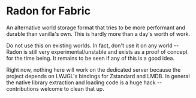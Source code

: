 # Radon for Fabric

An alternative world storage format that tries to be more performant and durable than vanilla's own. This is hardly more
than a day's worth of work.

Do not use this on existing worlds. In fact, don't use it on any world -- Radon is still very experimental/unstable and
exists as a proof of concept for the time being. It remains to be seen if any of this is a good idea.

Right now, nothing here will work on the dedicated server because the project depends on LWJGL's bindings for Zstandard
and LMDB. In general the native library extraction and loading code is a huge hack -- contributions welcome to clean that
up.